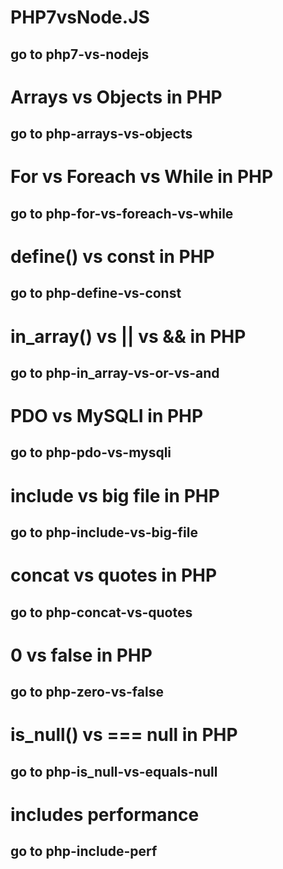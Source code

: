 # PHP7vsNode.JS
## go to php7-vs-nodejs

# Arrays vs Objects in PHP
## go to php-arrays-vs-objects

# For vs Foreach vs While in PHP
## go to php-for-vs-foreach-vs-while

# define() vs const in PHP
## go to php-define-vs-const

# in_array() vs || vs && in PHP
## go to php-in_array-vs-or-vs-and

# PDO vs MySQLI in PHP
## go to php-pdo-vs-mysqli

# include vs big file in PHP
## go to php-include-vs-big-file

# concat vs quotes in PHP
## go to php-concat-vs-quotes

# 0 vs false in PHP
## go to php-zero-vs-false

# is_null() vs === null in PHP
## go to php-is_null-vs-equals-null

# includes performance
## go to php-include-perf
